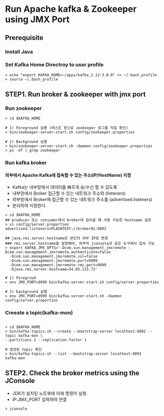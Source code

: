 # Run Apache kafka & Zookeeper using JMX Port

## Prerequisite
### Install Java 
### Set Kafka Home Directroy to user profile 
```
> echo "export KAFKA_HOME=~/apps/kafka_2.12-3.0.0" >> ~/.bash_profile
> source ~/.bash_profile
```
## STEP1. Run broker & zookeeper with jmx port
### Run zookeeper
```
> cd $KAFKA_HOME

# 1) Foreground 실행 (테스트 용으로 zookeeper 로그를 직접 확인)
> bin/zookeeper-server-start.sh config/zookeeper.properties

# 2) Background 실행
> bin/zookeeper-server-start.sh -daemon config/zookeeper.properties
> ps -ef | grep zookeeper

```

### Run kafka broker
#### 외부에서 Apache Kafka에 접속할 수 있는 주소(IP/HostName) 지정
- Kafka는 내부망에서 데이터를 빠르게 송/수신 할 수 있도록
- 내부망에서 Broker 접근할 수 있는 네트워크 주소와 (listeners)
- 외부방에서 Broker에 접근할 수 있는 네트워크 주소를 (advertised.listeners)
- 분리하여 지정한다.

```
> cd $KAFKA_HOME
## producer 또는 consumer에서 broker에 접속할 때 사용 가능한 hostname 설정 
> vi config/server.properties
advertised.listeners=PLAINTEXT://broker01:9092

## java.rmi.server.hostname은 본인의 외부 IP로 변경
### rmi.server.hostname을 설정해야, 외부의 jconsole과 같은 도구에서 접속 가능
> export KAFKA_JMX_OPTS='-Dcom.sun.management.jmxremote -Dcom.sun.management.jmxremote.authenticate=false 
  -Dcom.sun.management.jmxremote.ssl=false 
  -Dcom.sun.management.jmxremote.port=9999 
  -Dcom.sun.management.jmxremote.rmi.port=9999 
  -Djava.rmi.server.hostname=34.85.125.73'

# 1) Foregroud 
> env JMX_PORT=9999 bin/kafka-server-start.sh config/server.properties

# 2) background 실행
> env JMX_PORT=9999 bin/kafka-server-start.sh -daemon config/server.properties
```

### Creeate a topic(kafka-mon)
```

> cd $KAFKA_HOME
> bin/kafka-topics.sh --create --bootstrap-server localhost:9092 --topic kafka-mon \
--partitions 2 --replication-factor 1

# 생성된 topic 확인
> bin/kafka-topics.sh --list --bootstrap-server localhost:9092 
kafka-mon
```



## STEP2. Check the broker metrics using the JConsole
- JDK가 설치된 노트북에 아래 명령어 실행. 
- IP:JMX_PORT 입력하여 연결
```
> jconsole
```
